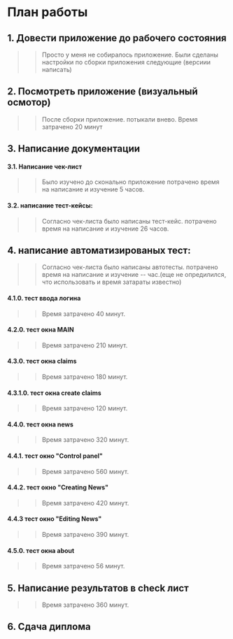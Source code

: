# План работы

## 1. Довести приложение до рабочего состояния

> > Просто у меня не собиралось приложение. Были сделаны настройки по сборки приложения следующие (версиии написать)

## 2. Посмотреть приложение (визуальный осмотор)

> > После сборки приложение. потыкали внево. Время затрачено 20 минут

## 3. Написание документации

#### 3.1. Написание чек-лист

> > Было изучено до сконально приложение потрачено время на написание и изучение 5 часов.

#### 3.2. написание тест-кейсы:

> > Согласно чек-листа было написаны тест-кейс. потрачено время на написание и изучение 26 часов.

## 4. написание автоматизированых тест:

> > Согласно чек-листа было написаны автотесты. потрачено время на написание и изучение -- час.(еще не опредилился, что использовать и время затараты известно)

#### 4.1.0. тест ввода логина

> > Время затрачено 40 минут.

#### 4.2.0. тест окна MAIN
> > Время затрачено 210 минут.

#### 4.3.0. тест окна claims
> > Время затрачено 180 минут.

#### 4.3.1.0. тест окна create claims
> > Время затрачено 120 минут.

#### 4.4.0. тест окна news
> > Время затрачено 320 минут.

#### 4.4.1. тест окно "Control panel"
> > Время затрачено 560 минут.

#### 4.4.2. тест окно "Creating News"
> > Время затрачено 420 минут.

#### 4.4.3 тест окно "Editing News"
> > Время затрачено 390 минут.

#### 4.5.0. тест окна about
> > Время затрачено 56 минут.

## 5. Написание результатов в check лист
> > Время затрачено 360 минут.

## 6. Сдача диплома
